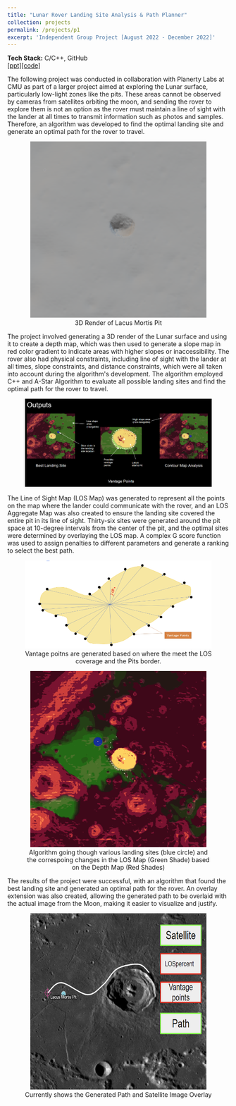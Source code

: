 ```yaml
---
title: "Lunar Rover Landing Site Analysis & Path Planner"
collection: projects
permalink: /projects/p1
excerpt: 'Independent Group Project [August 2022 - December 2022]'
---
```


<b>Tech Stack:</b> C/C++, GitHub 
<br>
[[ppt]](https://docs.google.com/presentation/d/14eA6XsbJ2c8gRGJ7MdhdhHJT0oORI3D_/edit?usp=sharing&ouid=114350528429388663351&rtpof=true&sd=true)[[code]](https://github.com/FanFeast/Engineering_Computation)

<p>The following project was conducted in collaboration with Planerty Labs at CMU as part of a larger project aimed at exploring the Lunar surface, particularly low-light zones like the pits. These areas cannot be observed by cameras from satellites orbiting the moon, and sending the rover to explore them is not an option as the rover must maintain a line of sight with the lander at all times to transmit information such as photos and samples. Therefore, an algorithm was developed to find the optimal landing site and generate an optimal path for the rover to travel.</p>

<center><figure>
  <img src="/images/Lunar_project_pit_3d.png" alt="Working" style="width:400px;height:400px;">
  <figcaption>3D Render of Lacus Mortis Pit</figcaption>
  </figure></center>


<p>The project involved generating a 3D render of the Lunar surface and using it to create a depth map, which was then used to generate a slope map in red color gradient to indicate areas with higher slopes or inaccessibility. The rover also had physical constraints, including line of sight with the lander at all times, slope constraints, and distance constraints, which were all taken into account during the algorithm's development. The algorithm employed C++ and A-Star Algorithm to evaluate all possible landing sites and find the optimal path for the rover to travel.</p>

<center><figure>
  <img src="/images/Lunar_project_output.png" alt="output" style="width:500px;height:200px;">
  </figure></center>


<p>The Line of Sight Map (LOS Map) was generated to represent all the points on the map where the lander could communicate with the rover, and an LOS Aggregate Map was also created to ensure the landing site covered the entire pit in its line of sight. Thirty-six sites were generated around the pit space at 10-degree intervals from the center of the pit, and the optimal sites were determined by overlaying the LOS map. A complex G score function was used to assign penalties to different parameters and generate a ranking to select the best path.</p>

<center><figure>
  <img src="/images/Lunar_project_Vantage_Point_generation.png" alt="Vantage Point Generation" style="width:500px;height:200px;">
  <figcaption>Vantage poitns are generated based on where the meet the LOS coverage and the Pits border.</figcaption>
  </figure></center>


<center><figure>
  <img src="/images/Lunar_project_Site_Evaluator_Working.gif" alt="Working" style="width:400px;height:400px;">
  <figcaption>Algorithm going though various landing sites (blue circle) and the 
  correspoing changes in the LOS Map (Green Shade) based on the Depth Map (Red Shades)</figcaption>
  </figure></center>


<p>The results of the project were successful, with an algorithm that found the best landing site and generated an optimal path for the rover. An overlay extension was also created, allowing the generated path to be overlaid with the actual image from the Moon, making it easier to visualize and justify.</p>

<center><figure>
  <img src="/images/Lunar_project_overlay.png" alt="Overlay" style="width:400px;height:400px;">
  <figcaption>Currently shows the Generated Path and Satellite Image Overlay</figcaption>
 </figure></center>

